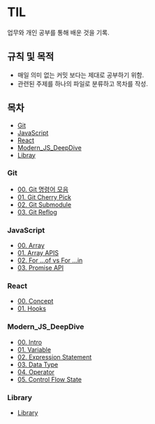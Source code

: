 # TIL

업무와 개인 공부를 통해 배운 것을 기록.

## 규칙 및 목적

- 매일 의미 없는 커밋 보다는 제대로 공부하기 위함.
- 관련된 주제를 하나의 파일로 분류하고 목차를 작성.

## 목차

- [Git](#Git)
- [JavaScript](#JavaScript)
- [React](#React)
- [Modern_JS_DeepDive](#Modern_JS_DeepDive)
- [Libray](#Libray)

### Git

- [00. Git 명령어 모음](Git/00_Git_cli.md)
- [01. Git Cherry Pick](Git/01_Git_cherry_pick.md)
- [02. Git Submodule](Git/02_Git_submodule.md)
- [03. Git Reflog](Git/03_Git_reflog.md)

### JavaScript

- [00. Array](JavaScript/00_Array.md)
- [01. Array APIS](JavaScript/01_Array_APIS.md)
- [02. For ...of vs For ...in](JavaScript/02_ForOf_forIn.md)
- [03. Promise API](JavaScript/03_Promise_API.md)

### React

- [00. Concept](React/00_Concept.md)
- [01. Hooks](React/01_Hooks.md)

### Modern_JS_DeepDive

- [00. Intro](Modern_JS_DeepDive/00_Intro.md)
- [01. Variable](Modern_JS_DeepDive/01_Variable.md)
- [02. Expression Statement](Modern_JS_DeepDive/02_ExpressionStatement.md)
- [03. Data Type](Modern_JS_DeepDive/03_DataType.md)
- [04. Operator](Modern_JS_DeepDive/04_Operator.md)
- [05. Control Flow State](Modern_JS_DeepDive/05_ControlFlowState.md)

### Library

- [Library](Library/README.md)
